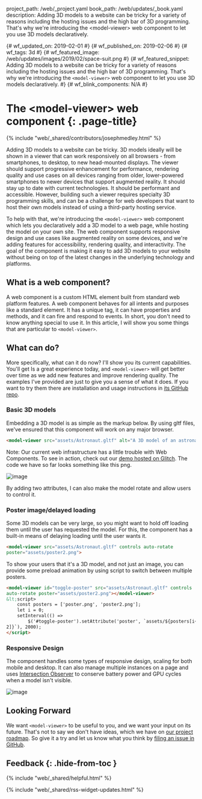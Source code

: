 project_path: /web/_project.yaml
book_path: /web/updates/_book.yaml
description: Adding 3D models to a website can be tricky for a variety of reasons including the hosting issues and the high bar of 3D programming. That's why we're introducing the &lt;model-viewer&gt; web component to let you use 3D models declaratively.

{# wf_updated_on: 2019-02-01 #}
{# wf_published_on: 2019-02-06 #}
{# wf_tags: 3d #}
{# wf_featured_image: /web/updates/images/2019/02/space-suit.png #}
{# wf_featured_snippet: Adding 3D models to a website can be tricky for a variety of reasons including the hosting issues and the high bar of 3D programming. That's why we're introducing the <code>&lt;model-viewer&gt;</code> web component to let you use 3D models declaratively. #}
{# wf_blink_components: N/A #}

# The &lt;model-viewer> web component {: .page-title}

{% include "web/_shared/contributors/josephmedley.html" %}

Adding 3D models to a website can be tricky. 3D models ideally will be shown in
a viewer that can work responsively on all browsers - from smartphones, to
desktop, to new head-mounted displays. The viewer should support progressive
enhancement for performance, rendering quality and use cases on all devices
ranging from older, lower-powered smartphones to newer devices that support
augmented reality. It should stay up to date with current technologies. It
should be performant and accessible. However, building such a viewer requires
specialty 3D programming skills, and can be a challenge for web developers that
want to host their own models instead of using a third-party hosting service.  

To help with that, we're introducing the `<model-viewer>` web component which
lets you declaratively add a 3D model to a web page, while hosting the model on
your own site. The web component supports responsive design and use cases like
augmented reality on some devices, and we're adding features for accessibility,
rendering quality, and interactivity.  The goal of the component is making it
easy to add 3D models to your website without being on top of the latest changes
in the underlying technology and platforms.

## What is a web component?

 A web component is a custom HTML element built from standard web platform
features. A web component behaves for all intents and purposes like a standard
element. It has a unique tag, it can have properties and methods, and it can
fire and respond to events. In short, you don't need to know anything special to
use it. In this article, I will show you some things that are particular to
`<model-viewer>`.

## What can <model-viewer> do?

More specifically, what can it do now? I'll show you its current capabilities.
You'll get Is a great experience today, and ``<model-viewer>`` will get better
over time as we add new features and improve rendering quality. The examples
I've provided are just to give you a sense of what it does. If you want to try
them there are installation and usage instructions in [its GitHub
repo](https://github.com/GoogleWebComponents/model-viewer).

### Basic 3D models

Embedding a 3D model is as simple as the markup below. By
using gltf files, we've ensured that this component will work on any major
browser.

```html
<model-viewer src="assets/Astronaut.gltf" alt="A 3D model of an astronaut">
```

Note: Our current web infrastructure has a little trouble with Web Components.
To see <model-viewer> in action, check out our [demo hosted on
Glitch](https://model-viewer.glitch.me/). The code we have so far looks
something like this png.

![image](/web/updates/images/2019/02/space-suit.png)

By adding two attributes, I can also make the model rotate and allow users to
control it.

<model-viewer src="assets/Astronaut.gltf" controls auto-rotate>

### Poster image/delayed loading

Some 3D models can be very large, so you might want to hold off loading them
until the user has requested the model. For this, the component has a built-in
means of delaying loading until the user wants it.

```html
<model-viewer src="assets/Astronaut.gltf" controls auto-rotate
poster="assets/poster2.png">
```

To show your users that it's a 3D model, and not just an image, you can provide
some preload animation by using script to switch between multiple posters.

```html
<model-viewer id="toggle-poster" src="assets/Astronaut.gltf" controls
auto-rotate poster="assets/poster2.png"></model-viewer>  
&lt;script>  
    const posters = ['poster.png', 'poster2.png'];  
    let i = 0;  
    setInterval(() =>  
        $('#toggle-poster').setAttribute('poster', `assets/${posters[i++ %
2]}`), 2000);  
</script>
```

### Responsive Design

The component handles some types of responsive design, scaling for both mobile
and desktop. It can also manage multiple instances on a page and uses
[Intersection Observer](https://developer.mozilla.org/en-US/docs/Web/API/IntersectionObserver)
to conserve battery power and GPU cycles when a model isn't visible.

![image](/web/updates/images/2019/02/responsive-space-suit.png)

## Looking Forward

We want `<model-viewer>` to be useful to you, and we want your input on its
future. That's not to say we don't have ideas, which we have on
[our project roadmap](https://www.google.com/url?q=https://github.com/GoogleWebComponents/model-viewer/projects/1&sa=D&ust=1545076622047000&usg=AFQjCNF4ZWzKnfW0nnpstv6KW6gSKZfQ_g).
So give it a try and let us know what you think by
[filing an issue in GitHub](https://www.google.com/url?q=https://github.com/GoogleWebComponents/model-viewer/projects/1&sa=D&ust=1545076622047000&usg=AFQjCNF4ZWzKnfW0nnpstv6KW6gSKZfQ_g).

## Feedback {: .hide-from-toc }

{% include "web/_shared/helpful.html" %}

<div class="clearfix"></div>

{% include "web/_shared/rss-widget-updates.html" %}
